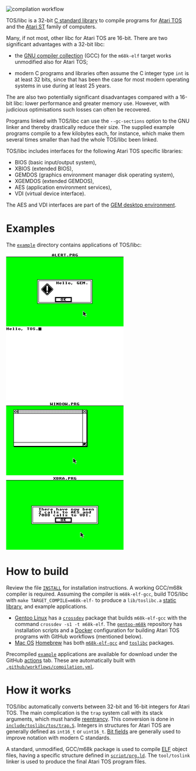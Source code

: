![compilation workflow](https://github.com/frno7/toslibc/actions/workflows/compilation.yml/badge.svg)

TOS/libc is a 32-bit
[C standard library](https://en.wikipedia.org/wiki/C_standard_library)
to compile programs for [Atari TOS](https://en.wikipedia.org/wiki/Atari_TOS)
and the [Atari ST](https://en.wikipedia.org/wiki/Atari_ST) family of computers.

Many, if not most, other libc for Atari TOS are 16-bit. There are two
significant advantages with a 32-bit libc:

- the [GNU compiler collection](https://en.wikipedia.org/wiki/GNU_Compiler_Collection)
  (GCC) for the `m68k-elf` target works unmodified also for Atari TOS;

- modern C programs and libraries often assume the C integer type `int` is
  at least 32 bits, since that has been the case for most modern operating
  systems in use during at least 25 years.

The are also two potentially significant disadvantages compared with a 16-bit
libc: lower performance and greater memory use. However, with judicious
optimisations such losses can often be recovered.

Programs linked with TOS/libc can use the `--gc-sections` option to the
GNU linker and thereby drastically reduce their size. The supplied example
programs compile to a few kilobytes each, for instance, which make them
several times smaller than had the whole TOS/libc been linked.

TOS/libc includes interfaces for the following Atari TOS specific libraries:

- BIOS (basic input/output system),
- XBIOS (extended BIOS),
- GEMDOS (graphics environment manager disk operating system),
- XGEMDOS (extended GEMDOS),
- AES (application environment services),
- VDI (virtual device interface).

The AES and VDI interfaces are part of the
[GEM desktop environment](https://en.wikipedia.org/wiki/GEM_(desktop_environment)).

# Examples

The [`example`](https://github.com/frno7/toslibc/tree/main/example) directory
contains applications of TOS/libc:

![ALERT.PRG](https://raw.githubusercontent.com/frno7/toslibc/main/example/alert.png)
![HELLO.PRG](https://raw.githubusercontent.com/frno7/toslibc/main/example/hello.png)
![WINDOW.PRG](https://raw.githubusercontent.com/frno7/toslibc/main/example/window.png)
![XBRA.PRG](https://raw.githubusercontent.com/frno7/toslibc/main/example/xbra.png)

# How to build

Review the file [`INSTALL`](https://github.com/frno7/toslibc/blob/main/INSTALL)
for installation instructions. A working GCC/m68k compiler is required.
Assuming the compiler is `m68k-elf-gcc`, build TOS/libc with
`make TARGET_COMPILE=m68k-elf-` to produce a `lib/toslibc.a`
[static library](https://en.wikipedia.org/wiki/Static_library),
and example applications.

- [Gentoo Linux](https://en.wikipedia.org/wiki/Gentoo_Linux) has a
  [`crossdev`](https://wiki.gentoo.org/wiki/Crossdev) package that builds
  `m68k-elf-gcc` with the command `crossdev -s1 -t m68k-elf`. The
  [`gentoo-m68k`](https://github.com/frno7/gentoo-m68k) repository has
  installation scripts and a
  [Docker](https://en.wikipedia.org/wiki/Docker_(software)) configuration for
  building Atari TOS programs with GitHub workflows (mentioned below).
- [Mac OS](https://en.wikipedia.org/wiki/MacOS)
  [Homebrew](https://en.wikipedia.org/wiki/Homebrew_(package_manager)) has
  both [`m68k-elf-gcc`](https://formulae.brew.sh/formula/m68k-elf-gcc) and
  [`toslibc`](https://github.com/kareandersen/homebrew-toslibc) packages.

Precompiled
[`example`](https://github.com/frno7/toslibc/tree/main/example)
applications are available for download under the GitHub
[actions](https://github.com/frno7/toslibc/actions) tab. These are
automatically built with
[`.github/workflows/compilation.yml`](https://github.com/frno7/toslibc/blob/main/.github/workflows/compilation.yml).

# How it works

TOS/libc automatically converts between 32-bit and 16-bit integers for
Atari TOS. The main complication is the `trap` system call with its stack
arguments, which must handle
[reentrancy](https://en.wikipedia.org/wiki/Reentrancy_(computing)). This
conversion is done in
[`include/toslibc/tos/trap.S`](https://github.com/frno7/toslibc/tree/main/include/toslibc/tos/trap.S).
Integers in structures for Atari TOS are generally defined as `int16_t` or
`uint16_t`. [Bit fields](https://en.wikipedia.org/wiki/Bit_field) are generally
used to improve notation with modern C standards.

A standard, unmodified, GCC/m68k package is used to compile
[ELF](https://en.wikipedia.org/wiki/Executable_and_Linkable_Format) object
files, having a specific structure defined in
[`script/prg.ld`](https://github.com/frno7/toslibc/blob/main/script/prg.ld).
The `tool/toslink` linker is used to produce the final Atari TOS program files.
